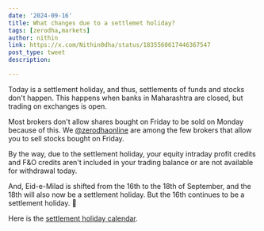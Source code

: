 ```yaml
---
date: '2024-09-16'
title: What changes due to a settlemet holiday?
tags: [zerodha,markets]
author: nithin
link: https://x.com/Nithin0dha/status/1835560617446367547
post_type: tweet
description: 

---
```


Today is a settlement holiday, and thus, settlements of funds and stocks don't happen. This happens when banks in Maharashtra are closed, but trading on exchanges is open. 

Most brokers don't allow shares bought on Friday to be sold on Monday because of this. We [@zerodhaonline](https://x.com/zerodhaonline) are among the few brokers that allow you to sell stocks bought on Friday.

By the way, due to the settlement holiday, your equity intraday profit credits and F&O credits aren't included in your trading balance or are not available for withdrawal today.

And, Eid-e-Milad is shifted from the 16th to the 18th of September, and the 18th will also now be a settlement holiday. But the 16th continues to be a settlement holiday. 😬

Here is the [settlement holiday calendar](https://zerodha.com/marketintel/holiday-calendar/).

